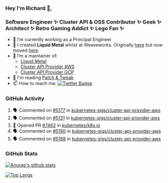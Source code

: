 ### Hey I'm Richard 👋, 

<h3 align="left">Software Engineer ✨ Cluster API & OSS Contributor ✨ Geek ✨ Architect ✨ Retro Gaming Addict ✨ Lego Fan ✨</h3>

- 🔭 I’m currently working as a Principal Engineer
- 📯 I created **Liquid Metal** whilst at Weaveworks. Originally [here](https://github.com/weaveworks-liquidmetal) but now moved [here](https://github.com/liquidmetal-dev).
- 👯 I’m a maintainer of:
  -  [Liquid Metal](https://github.com/liquidmetal-dev)
  -  [Cluster API Provider AWS](https://github.com/kubernetes-sigs/cluster-api-provider-aws)
  -  [Cluster API Provider GCP](https://github.com/kubernetes-sigs/cluster-api-provider-gcp)
- 💬 I'm reading [Patch & Tweak](https://bjooks.com/products/patch-tweak-exploring-modular-synthesis)
- 📫 How to reach me: [![Twitter Badge](https://img.shields.io/badge/-@fruit_case-00acee?style=flat&logo=Twitter&logoColor=white)](https://twitter.com/intent/follow?screen_name=fruit_case "Follow on Twitter")

### GitHub Activity 

<!--START_SECTION:activity-->
1. 🗣 Commented on [#5177](https://github.com/kubernetes-sigs/cluster-api-provider-aws/pull/5177#issuecomment-2443634983) in [kubernetes-sigs/cluster-api-provider-aws](https://github.com/kubernetes-sigs/cluster-api-provider-aws)
2. 🗣 Commented on [#5131](https://github.com/kubernetes-sigs/cluster-api-provider-aws/issues/5131#issuecomment-2443633912) in [kubernetes-sigs/cluster-api-provider-aws](https://github.com/kubernetes-sigs/cluster-api-provider-aws)
3. 💪 Opened PR [#7462](https://github.com/kubernetes/k8s.io/pull/7462) in [kubernetes/k8s.io](https://github.com/kubernetes/k8s.io)
4. 🗣 Commented on [#5190](https://github.com/kubernetes-sigs/cluster-api-provider-aws/pull/5190#issuecomment-2442090229) in [kubernetes-sigs/cluster-api-provider-aws](https://github.com/kubernetes-sigs/cluster-api-provider-aws)
5. 🗣 Commented on [#5188](https://github.com/kubernetes-sigs/cluster-api-provider-aws/pull/5188#issuecomment-2442087977) in [kubernetes-sigs/cluster-api-provider-aws](https://github.com/kubernetes-sigs/cluster-api-provider-aws)
<!--END_SECTION:activity-->

### GitHub Stats

[![Anurag's github stats](https://github-readme-stats.vercel.app/api?username=richardcase&count_private=true&show_icons=true)](https://github.com/anuraghazra/github-readme-stats)

[![Top Langs](https://github-readme-stats.vercel.app/api/top-langs/?username=richardcase&hide=html&layout=compact)](https://github.com/anuraghazra/github-readme-stats)
